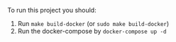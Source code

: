 To run this project you should:
1. Run `make build-docker` (or `sudo make build-docker`)
2. Run the docker-compose by `docker-compose up -d`
